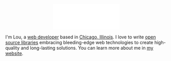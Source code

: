 <a href="https://lou.cx"><img src="./logo.svg" alt="Lou Cyx's logo" title="Lou Cyx" style="display:block;height:5rem;object-fit:contain;width:100%;"/></a>

I'm Lou, a [web developer][projects] based in [Chicago, Illinois][chicago]. I love to write [open source libraries][coven] embracing bleeding-edge web technologies to create high-quality and long-lasting solutions.
You can learn more about me in [my website][about].

<!-- Links -->

[about]: https://lou.cx/about
[chicago]: https://en.wikipedia.org/wiki/Chicago
[coven]: https://coven.engineering
[projects]: https://lou.cx/projects
